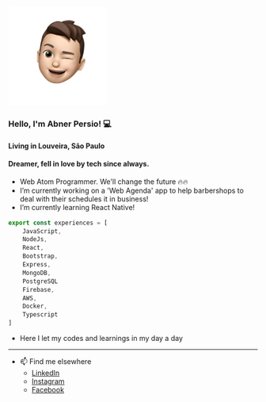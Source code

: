 ![emoji abner](./abner-memoji.png)
### Hello, I'm Abner Persio! 💻


#### Living in Louveira, São Paulo
#### Dreamer, fell in love by tech since always.

- Web Atom Programmer. We'll change the future 🔥🔥
- I’m currently working on a 'Web Agenda' app to help barbershops to deal with their schedules it in business!
- I’m currently learning React Native!

```js
export const experiences = [ 
	JavaScript, 
	NodeJs, 
	React, 
	Bootstrap, 
	Express, 
	MongoDB,
	PostgreSQL
	Firebase,
	AWS,
	Docker,
	Typescript
]
```

- Here I let my codes and learnings in my day a day

---------------------------------------------

- 📫 Find me elsewhere 
	- <a href="https://linkedin.com/in/abnerpersio/" target="blank">LinkedIn</a>
	- <a href="https://instagram.com/abnerpersio" target="blank">Instagram</a>
	- <a href="https://facebook.com/abnerpersio" target="blank">Facebook</a>



